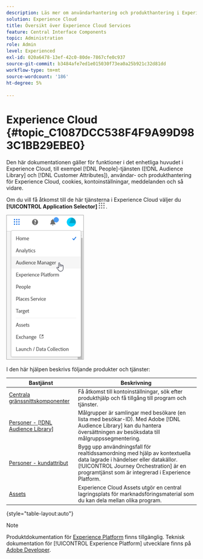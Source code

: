 ```yaml
---
description: Läs mer om användarhantering och produkthantering i Experience Cloud, människor (målgrupper och kundattribut), Journey Orchestration, erbjudanden, platser, Experience Platform och mobiltjänster.
solution: Experience Cloud
title: Översikt över Experience Cloud Services
feature: Central Interface Components
topic: Administration
role: Admin
level: Experienced
exl-id: 020a6478-13ef-42c0-80de-7867cfe0c937
source-git-commit: b3484afe7ed1e015030f73ea0a25b921c32d81dd
workflow-type: tm+mt
source-wordcount: '186'
ht-degree: 5%

---
```


# Experience Cloud {#topic_C1087DCC538F4F9A99D983C1BB29EBE0}

Den här dokumentationen gäller för funktioner i det enhetliga huvudet i Experience Cloud, till exempel [!DNL People]-tjänsten ([!DNL Audience Library] och [!DNL Customer Attributes]), användar- och produkthantering för Experience Cloud, cookies, kontoinställningar, meddelanden och så vidare.

Om du vill få åtkomst till de här tjänsterna i Experience Cloud väljer du **[!UICONTROL Application Selector]**
![ Tjänstväljare ](../assets/menu-icon.png) .

![Experience Cloud-tjänster](../assets/platform-core-services.png)

I den här hjälpen beskrivs följande produkter och tjänster:

| Bastjänst | Beskrivning |
|--- |--- |
| [Centrala gränssnittskomponenter](../experience-cloud.md) | Få åtkomst till kontoinställningar, sök efter produkthjälp och få tillgång till program och tjänster. |
| [Personer - [!DNL Audience Library]](audiences/overview.md) | Målgrupper är samlingar med besökare (en lista med besökar-ID). Med Adobe [!DNL Audience Library] kan du hantera översättningen av besöksdata till målgruppssegmentering. |
| [Personer - kundattribut](customer-attributes/attributes.md) | Bygg upp användningsfall för realtidssamordning med hjälp av kontextuella data lagrade i händelser eller datakällor. [!UICONTROL Journey Orchestration] är en programtjänst som är integrerad i Experience Platform. |
| [Assets](assets/experience-cloud-assets.md) | Experience Cloud Assets utgör en central lagringsplats för marknadsföringsmaterial som du kan dela mellan olika program. |

{style="table-layout:auto"}

>[!NOTE]
>
>Produktdokumentation för [Experience Platform](https://experienceleague.adobe.com/docs/experience-platform/landing/home.html) finns tillgänglig. Teknisk dokumentation för [!UICONTROL Experience Platform] utvecklare finns på [Adobe Developer](https://developer.adobe.com/apis).
